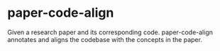 # paper-code-align
Given a research paper and its corresponding code. paper-code-align annotates and aligns the codebase with the concepts in the paper.
